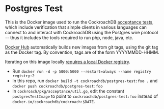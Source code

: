 # Postgres Test

This is the Docker image used to run the CockroachDB
[acceptance tests](https://github.com/cockroachdb/cockroach/tree/master/acceptance),
which include verification that simple clients in various languages can connect
to and interact with CockroachDB using the Postgres wire protocol -- thus it
includes the tools required to run php, node, java, etc.

[Docker Hub](https://hub.docker.com/r/cockroachdb/postgres-test/) automatically
builds new images from git tags, using the git tag as the Docker tag. By
convention, tags are of the form YYYYMMDD-HHMM.

Iterating on this image locally
[requires a local Docker registry](http://stackoverflow.com/a/35166297).

- Run `docker run -d -p 5000:5000 --restart=always --name registry registry:2`
- In this repo, run `docker build -t cockroachdb/postgres-test:foo .` and `docker push cockroachdb/postgres-test:foo`
- In `cockroach/pkg/acceptance/util.go`, edit the constant `postgresTestImage` to point to `cockroachdb/postgres-test:foo` instead of `docker.io/cockroachdb/cockroach:$DATE`.
